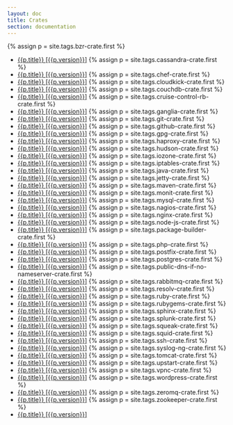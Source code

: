 ```yaml
---
layout: doc
title: Crates
section: documentation
---
```


{% assign p = site.tags.bzr-crate.first %}
- <a href="{{p.url}}">{{p.title}} [{{p.version}}]</a>
{% assign p = site.tags.cassandra-crate.first %}
- <a href="{{p.url}}">{{p.title}} [{{p.version}}]</a>
{% assign p = site.tags.chef-crate.first %}
- <a href="{{p.url}}">{{p.title}} [{{p.version}}]</a>
{% assign p = site.tags.cloudkick-crate.first %}
- <a href="{{p.url}}">{{p.title}} [{{p.version}}]</a>
{% assign p = site.tags.couchdb-crate.first %}
- <a href="{{p.url}}">{{p.title}} [{{p.version}}]</a>
{% assign p = site.tags.cruise-control-rb-crate.first %}
- <a href="{{p.url}}">{{p.title}} [{{p.version}}]</a>
{% assign p = site.tags.ganglia-crate.first %}
- <a href="{{p.url}}">{{p.title}} [{{p.version}}]</a>
{% assign p = site.tags.git-crate.first %}
- <a href="{{p.url}}">{{p.title}} [{{p.version}}]</a>
{% assign p = site.tags.github-crate.first %}
- <a href="{{p.url}}">{{p.title}} [{{p.version}}]</a>
{% assign p = site.tags.gpg-crate.first %}
- <a href="{{p.url}}">{{p.title}} [{{p.version}}]</a>
{% assign p = site.tags.haproxy-crate.first %}
- <a href="{{p.url}}">{{p.title}} [{{p.version}}]</a>
{% assign p = site.tags.hudson-crate.first %}
- <a href="{{p.url}}">{{p.title}} [{{p.version}}]</a>
{% assign p = site.tags.iozone-crate.first %}
- <a href="{{p.url}}">{{p.title}} [{{p.version}}]</a>
{% assign p = site.tags.iptables-crate.first %}
- <a href="{{p.url}}">{{p.title}} [{{p.version}}]</a>
{% assign p = site.tags.java-crate.first %}
- <a href="{{p.url}}">{{p.title}} [{{p.version}}]</a>
{% assign p = site.tags.jetty-crate.first %}
- <a href="{{p.url}}">{{p.title}} [{{p.version}}]</a>
{% assign p = site.tags.maven-crate.first %}
- <a href="{{p.url}}">{{p.title}} [{{p.version}}]</a>
{% assign p = site.tags.monit-crate.first %}
- <a href="{{p.url}}">{{p.title}} [{{p.version}}]</a>
{% assign p = site.tags.mysql-crate.first %}
- <a href="{{p.url}}">{{p.title}} [{{p.version}}]</a>
{% assign p = site.tags.nagios-crate.first %}
- <a href="{{p.url}}">{{p.title}} [{{p.version}}]</a>
{% assign p = site.tags.nginx-crate.first %}
- <a href="{{p.url}}">{{p.title}} [{{p.version}}]</a>
{% assign p = site.tags.node-js-crate.first %}
- <a href="{{p.url}}">{{p.title}} [{{p.version}}]</a>
{% assign p = site.tags.package-builder-crate.first %}
- <a href="{{p.url}}">{{p.title}} [{{p.version}}]</a>
{% assign p = site.tags.php-crate.first %}
- <a href="{{p.url}}">{{p.title}} [{{p.version}}]</a>
{% assign p = site.tags.postfix-crate.first %}
- <a href="{{p.url}}">{{p.title}} [{{p.version}}]</a>
{% assign p = site.tags.postgres-crate.first %}
- <a href="{{p.url}}">{{p.title}} [{{p.version}}]</a>
{% assign p = site.tags.public-dns-if-no-nameserver-crate.first %}
- <a href="{{p.url}}">{{p.title}} [{{p.version}}]</a>
{% assign p = site.tags.rabbitmq-crate.first %}
- <a href="{{p.url}}">{{p.title}} [{{p.version}}]</a>
{% assign p = site.tags.resolv-crate.first %}
- <a href="{{p.url}}">{{p.title}} [{{p.version}}]</a>
{% assign p = site.tags.ruby-crate.first %}
- <a href="{{p.url}}">{{p.title}} [{{p.version}}]</a>
{% assign p = site.tags.rubygems-crate.first %}
- <a href="{{p.url}}">{{p.title}} [{{p.version}}]</a>
{% assign p = site.tags.sphinx-crate.first %}
- <a href="{{p.url}}">{{p.title}} [{{p.version}}]</a>
{% assign p = site.tags.splunk-crate.first %}
- <a href="{{p.url}}">{{p.title}} [{{p.version}}]</a>
{% assign p = site.tags.squeak-crate.first %}
- <a href="{{p.url}}">{{p.title}} [{{p.version}}]</a>
{% assign p = site.tags.squid-crate.first %}
- <a href="{{p.url}}">{{p.title}} [{{p.version}}]</a>
{% assign p = site.tags.ssh-crate.first %}
- <a href="{{p.url}}">{{p.title}} [{{p.version}}]</a>
{% assign p = site.tags.syslog-ng-crate.first %}
- <a href="{{p.url}}">{{p.title}} [{{p.version}}]</a>
{% assign p = site.tags.tomcat-crate.first %}
- <a href="{{p.url}}">{{p.title}} [{{p.version}}]</a>
{% assign p = site.tags.upstart-crate.first %}
- <a href="{{p.url}}">{{p.title}} [{{p.version}}]</a>
{% assign p = site.tags.vpnc-crate.first %}
- <a href="{{p.url}}">{{p.title}} [{{p.version}}]</a>
{% assign p = site.tags.wordpress-crate.first %}
- <a href="{{p.url}}">{{p.title}} [{{p.version}}]</a>
{% assign p = site.tags.zeromq-crate.first %}
- <a href="{{p.url}}">{{p.title}} [{{p.version}}]</a>
{% assign p = site.tags.zookeeper-crate.first %}
- <a href="{{p.url}}">{{p.title}} [{{p.version}}]</a>
